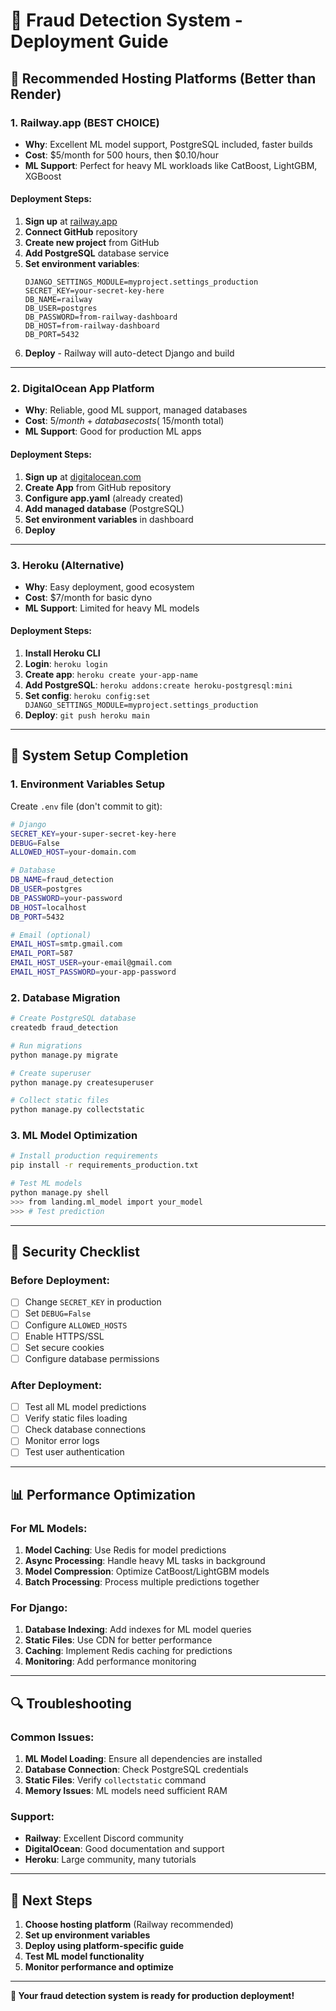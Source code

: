 # 🚀 Fraud Detection System - Deployment Guide

## 🌟 **Recommended Hosting Platforms (Better than Render)**

### **1. Railway.app (BEST CHOICE)**
- **Why**: Excellent ML model support, PostgreSQL included, faster builds
- **Cost**: $5/month for 500 hours, then $0.10/hour
- **ML Support**: Perfect for heavy ML workloads like CatBoost, LightGBM, XGBoost

#### **Deployment Steps:**
1. **Sign up** at [railway.app](https://railway.app)
2. **Connect GitHub** repository
3. **Create new project** from GitHub
4. **Add PostgreSQL** database service
5. **Set environment variables**:
   ```
   DJANGO_SETTINGS_MODULE=myproject.settings_production
   SECRET_KEY=your-secret-key-here
   DB_NAME=railway
   DB_USER=postgres
   DB_PASSWORD=from-railway-dashboard
   DB_HOST=from-railway-dashboard
   DB_PORT=5432
   ```
6. **Deploy** - Railway will auto-detect Django and build

---

### **2. DigitalOcean App Platform**
- **Why**: Reliable, good ML support, managed databases
- **Cost**: $5/month + database costs (~$15/month total)
- **ML Support**: Good for production ML apps

#### **Deployment Steps:**
1. **Sign up** at [digitalocean.com](https://digitalocean.com)
2. **Create App** from GitHub repository
3. **Configure app.yaml** (already created)
4. **Add managed database** (PostgreSQL)
5. **Set environment variables** in dashboard
6. **Deploy**

---

### **3. Heroku (Alternative)**
- **Why**: Easy deployment, good ecosystem
- **Cost**: $7/month for basic dyno
- **ML Support**: Limited for heavy ML models

#### **Deployment Steps:**
1. **Install Heroku CLI**
2. **Login**: `heroku login`
3. **Create app**: `heroku create your-app-name`
4. **Add PostgreSQL**: `heroku addons:create heroku-postgresql:mini`
5. **Set config**: `heroku config:set DJANGO_SETTINGS_MODULE=myproject.settings_production`
6. **Deploy**: `git push heroku main`

---

## 🔧 **System Setup Completion**

### **1. Environment Variables Setup**
Create `.env` file (don't commit to git):
```bash
# Django
SECRET_KEY=your-super-secret-key-here
DEBUG=False
ALLOWED_HOST=your-domain.com

# Database
DB_NAME=fraud_detection
DB_USER=postgres
DB_PASSWORD=your-password
DB_HOST=localhost
DB_PORT=5432

# Email (optional)
EMAIL_HOST=smtp.gmail.com
EMAIL_PORT=587
EMAIL_HOST_USER=your-email@gmail.com
EMAIL_HOST_PASSWORD=your-app-password
```

### **2. Database Migration**
```bash
# Create PostgreSQL database
createdb fraud_detection

# Run migrations
python manage.py migrate

# Create superuser
python manage.py createsuperuser

# Collect static files
python manage.py collectstatic
```

### **3. ML Model Optimization**
```bash
# Install production requirements
pip install -r requirements_production.txt

# Test ML models
python manage.py shell
>>> from landing.ml_model import your_model
>>> # Test prediction
```

---

## 🚨 **Security Checklist**

### **Before Deployment:**
- [ ] Change `SECRET_KEY` in production
- [ ] Set `DEBUG=False`
- [ ] Configure `ALLOWED_HOSTS`
- [ ] Enable HTTPS/SSL
- [ ] Set secure cookies
- [ ] Configure database permissions

### **After Deployment:**
- [ ] Test all ML model predictions
- [ ] Verify static files loading
- [ ] Check database connections
- [ ] Monitor error logs
- [ ] Test user authentication

---

## 📊 **Performance Optimization**

### **For ML Models:**
1. **Model Caching**: Use Redis for model predictions
2. **Async Processing**: Handle heavy ML tasks in background
3. **Model Compression**: Optimize CatBoost/LightGBM models
4. **Batch Processing**: Process multiple predictions together

### **For Django:**
1. **Database Indexing**: Add indexes for ML model queries
2. **Static Files**: Use CDN for better performance
3. **Caching**: Implement Redis caching for predictions
4. **Monitoring**: Add performance monitoring

---

## 🔍 **Troubleshooting**

### **Common Issues:**
1. **ML Model Loading**: Ensure all dependencies are installed
2. **Database Connection**: Check PostgreSQL credentials
3. **Static Files**: Verify `collectstatic` command
4. **Memory Issues**: ML models need sufficient RAM

### **Support:**
- **Railway**: Excellent Discord community
- **DigitalOcean**: Good documentation and support
- **Heroku**: Large community, many tutorials

---

## 🎯 **Next Steps**

1. **Choose hosting platform** (Railway recommended)
2. **Set up environment variables**
3. **Deploy using platform-specific guide**
4. **Test ML model functionality**
5. **Monitor performance and optimize**

---

**🚀 Your fraud detection system is ready for production deployment!**

